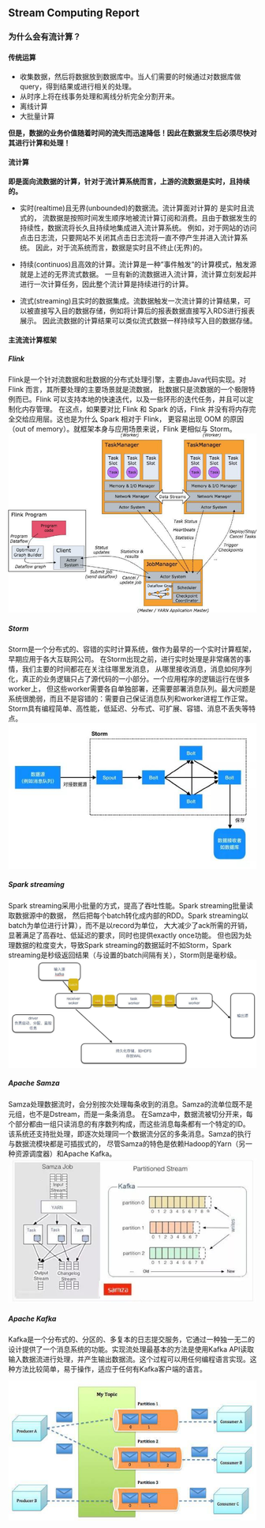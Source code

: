 ## Stream Computing Report
### 为什么会有流计算？
#### 传统运算
+ 收集数据，然后将数据放到数据库中。当人们需要的时候通过对数据库做query，得到结果或进行相关的处理。
+ 从时序上将在线事务处理和离线分析完全分割开来。
+ 离线计算 
+ 大批量计算

**但是，数据的业务价值随着时间的流失而迅速降低！因此在数据发生后必须尽快对其进行计算和处理！**

#### 流计算
**即是面向流数据的计算，针对于流计算系统而言，上游的流数据是实时，且持续的。**

+ 实时(realtime)且无界(unbounded)的数据流。流计算面对计算的 是实时且流式的，
  流数据是按照时间发生顺序地被流计算订阅和消费。且由于数据发生的持续性，数据流将长久且持续地集成进入流计算系统。
  例如，对于网站的访问点击日志流，只要网站不关闭其点击日志流将一直不停产生并进入流计算系统。
  因此，对于流系统而言，数据是实时且不终止(无界)的。
  
+ 持续(continuos)且高效的计算。流计算是一种”事件触发”的计算模式，触发源就是上述的无界流式数据。
  一旦有新的流数据进入流计算，流计算立刻发起并进行一次计算任务，因此整个流计算是持续进行的计算。
  
+ 流式(streaming)且实时的数据集成。流数据触发一次流计算的计算结果，可以被直接写入目的数据存储，例如将计算后的报表数据直接写入RDS进行报表展示。
  因此流数据的计算结果可以类似流式数据一样持续写入目的数据存储。
  
#### 主流流计算框架
##### Flink
Flink是一个针对流数据和批数据的分布式处理引擎，主要由Java代码实现。对 Flink 而言，其所要处理的主要场景就是流数据，
批数据只是流数据的一个极限特例而已。Flink 可以支持本地的快速迭代，以及一些环形的迭代任务，并且可以定制化内存管理。
在这点，如果要对比 Flink 和 Spark 的话，Flink 并没有将内存完全交给应用层。这也是为什么 Spark 相对于 Flink，
更容易出现 OOM 的原因（out of memory）。就框架本身与应用场景来说，Flink 更相似与 Storm。
![](pic/Flink.jpeg)

##### Storm
Storm是一个分布式的、容错的实时计算系统，做作为最早的一个实时计算框架，早期应用于各大互联网公司。
在Storm出现之前，进行实时处理是非常痛苦的事情，我们主要的时间都花在关注往哪里发消息，
从哪里接收消息，消息如何序列化，真正的业务逻辑只占了源代码的一小部分。一个应用程序的逻辑运行在很多worker上，
但这些worker需要各自单独部署，还需要部署消息队列。最大问题是系统很脆弱，而且不是容错的：需要自己保证消息队列和worker进程工作正常。
Storm具有编程简单、高性能，低延迟、分布式、可扩展、容错、消息不丢失等特点。
![](pic/Storm.png)

##### Spark streaming
Spark streaming采用小批量的方式，提高了吞吐性能。Spark streaming批量读取数据源中的数据，
然后把每个batch转化成内部的RDD。Spark streaming以batch为单位进行计算），而不是以record为单位，
大大减少了ack所需的开销，显著满足了高吞吐、低延迟的要求，同时也提供exactly once功能。
但也因为处理数据的粒度变大，导致Spark streaming的数据延时不如Storm，Spark streaming是秒级返回结果（与设置的batch间隔有关），Storm则是毫秒级。
![](pic/spark-streaming.jpeg)

##### Apache Samza
Samza处理数据流时，会分别按次处理每条收到的消息。Samza的流单位既不是元组，也不是Dstream，而是一条条消息。
在Samza中，数据流被切分开来，每个部分都由一组只读消息的有序数列构成，而这些消息每条都有一个特定的ID。
该系统还支持批处理，即逐次处理同一个数据流分区的多条消息。Samza的执行与数据流模块都是可插拔式的，
尽管Samza的特色是依赖Hadoop的Yarn（另一种资源调度器）和Apache Kafka。
![](./pic/samka.jpeg)

##### Apache Kafka
Kafka是一个分布式的、分区的、多复本的日志提交服务，它通过一种独一无二的设计提供了一个消息系统的功能。实现流处理最基本的方法是使用Kafka API读取输入数据流进行处理，并产生输出数据流。这个过程可以用任何编程语言实现。这种方法比较简单，易于操作，适应于任何有Kafka客户端的语言。

 ![](./pic/kafka.jpeg)
